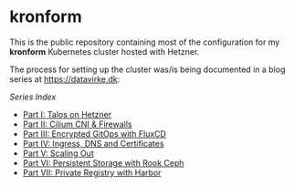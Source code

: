 # kronform

This is the public repository containing most of the configuration for my **kronform** Kubernetes cluster hosted with Hetzner.

The process for setting up the cluster was/is being documented in a blog series at https://datavirke.dk:

*Series Index*
* [Part I: Talos on Hetzner](https://datavirke.dk/posts/bare-metal-kubernetes-part-1-talos-on-hetzner)
* [Part II: Cilium CNI & Firewalls](https://datavirke.dk/posts/bare-metal-kubernetes-part-2-cilium-and-firewalls)
* [Part III: Encrypted GitOps with FluxCD](https://datavirke.dk/posts/bare-metal-kubernetes-part-3-encrypted-gitops-with-fluxcd)
* [Part IV: Ingress, DNS and Certificates](https://datavirke.dk/posts/bare-metal-kubernetes-part-4-ingress-dns-certificates)
* [Part V: Scaling Out](https://datavirke.dk/posts/bare-metal-kubernetes-part-5-scaling-out)
* [Part VI: Persistent Storage with Rook Ceph](https://datavirke.dk/posts/bare-metal-kubernetes-part-6-persistent-storage-with-rook-ceph/)
* [Part VII: Private Registry with Harbor](https://datavirke.dk/posts/bare-metal-kubernetes-part-7-private-registry-with-harbor/)

